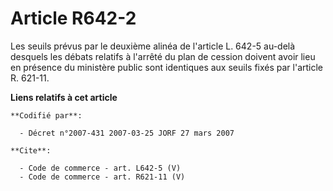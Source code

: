 # Article R642-2

Les seuils prévus par le deuxième alinéa de l'article L. 642-5 au-delà desquels les débats relatifs à l'arrêté du plan de
cession doivent avoir lieu en présence du ministère public sont identiques aux seuils fixés par l'article R. 621-11.

**Liens relatifs à cet article**

	**Codifié par**:

	  - Décret n°2007-431 2007-03-25 JORF 27 mars 2007

	**Cite**:

	  - Code de commerce - art. L642-5 (V)
	  - Code de commerce - art. R621-11 (V)
